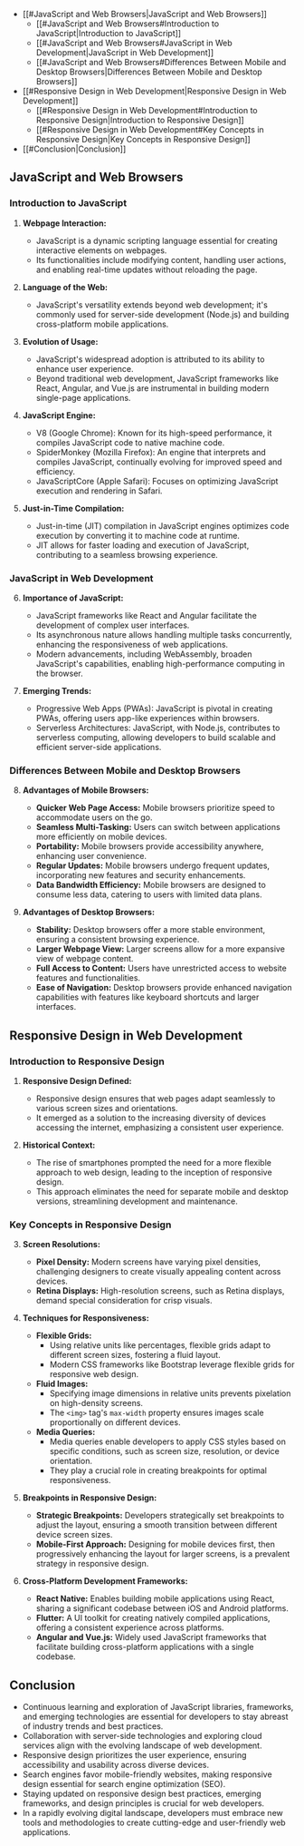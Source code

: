 - [[#JavaScript and Web Browsers|JavaScript and Web Browsers]]
	- [[#JavaScript and Web Browsers#Introduction to JavaScript|Introduction to JavaScript]]
	- [[#JavaScript and Web Browsers#JavaScript in Web Development|JavaScript in Web Development]]
	- [[#JavaScript and Web Browsers#Differences Between Mobile and Desktop Browsers|Differences Between Mobile and Desktop Browsers]]
- [[#Responsive Design in Web Development|Responsive Design in Web Development]]
	- [[#Responsive Design in Web Development#Introduction to Responsive Design|Introduction to Responsive Design]]
	- [[#Responsive Design in Web Development#Key Concepts in Responsive Design|Key Concepts in Responsive Design]]
- [[#Conclusion|Conclusion]]

## JavaScript and Web Browsers
### Introduction to JavaScript

1. **Webpage Interaction:**
   - JavaScript is a dynamic scripting language essential for creating interactive elements on webpages.
   - Its functionalities include modifying content, handling user actions, and enabling real-time updates without reloading the page.

2. **Language of the Web:**
   - JavaScript's versatility extends beyond web development; it's commonly used for server-side development (Node.js) and building cross-platform mobile applications.

3. **Evolution of Usage:**
   - JavaScript's widespread adoption is attributed to its ability to enhance user experience.
   - Beyond traditional web development, JavaScript frameworks like React, Angular, and Vue.js are instrumental in building modern single-page applications.

4. **JavaScript Engine:**
   - V8 (Google Chrome): Known for its high-speed performance, it compiles JavaScript code to native machine code.
   - SpiderMonkey (Mozilla Firefox): An engine that interprets and compiles JavaScript, continually evolving for improved speed and efficiency.
   - JavaScriptCore (Apple Safari): Focuses on optimizing JavaScript execution and rendering in Safari.

5. **Just-in-Time Compilation:**
   - Just-in-time (JIT) compilation in JavaScript engines optimizes code execution by converting it to machine code at runtime.
   - JIT allows for faster loading and execution of JavaScript, contributing to a seamless browsing experience.

### JavaScript in Web Development

6. **Importance of JavaScript:**
   - JavaScript frameworks like React and Angular facilitate the development of complex user interfaces.
   - Its asynchronous nature allows handling multiple tasks concurrently, enhancing the responsiveness of web applications.
   - Modern advancements, including WebAssembly, broaden JavaScript's capabilities, enabling high-performance computing in the browser.

7. **Emerging Trends:**
   - Progressive Web Apps (PWAs): JavaScript is pivotal in creating PWAs, offering users app-like experiences within browsers.
   - Serverless Architectures: JavaScript, with Node.js, contributes to serverless computing, allowing developers to build scalable and efficient server-side applications.

### Differences Between Mobile and Desktop Browsers

8. **Advantages of Mobile Browsers:**
   - **Quicker Web Page Access:** Mobile browsers prioritize speed to accommodate users on the go.
   - **Seamless Multi-Tasking:** Users can switch between applications more efficiently on mobile devices.
   - **Portability:** Mobile browsers provide accessibility anywhere, enhancing user convenience.
   - **Regular Updates:** Mobile browsers undergo frequent updates, incorporating new features and security enhancements.
   - **Data Bandwidth Efficiency:** Mobile browsers are designed to consume less data, catering to users with limited data plans.

9. **Advantages of Desktop Browsers:**
   - **Stability:** Desktop browsers offer a more stable environment, ensuring a consistent browsing experience.
   - **Larger Webpage View:** Larger screens allow for a more expansive view of webpage content.
   - **Full Access to Content:** Users have unrestricted access to website features and functionalities.
   - **Ease of Navigation:** Desktop browsers provide enhanced navigation capabilities with features like keyboard shortcuts and larger interfaces.

## Responsive Design in Web Development

### Introduction to Responsive Design

1. **Responsive Design Defined:**
   - Responsive design ensures that web pages adapt seamlessly to various screen sizes and orientations.
   - It emerged as a solution to the increasing diversity of devices accessing the internet, emphasizing a consistent user experience.

2. **Historical Context:**
   - The rise of smartphones prompted the need for a more flexible approach to web design, leading to the inception of responsive design.
   - This approach eliminates the need for separate mobile and desktop versions, streamlining development and maintenance.

### Key Concepts in Responsive Design

3. **Screen Resolutions:**
   - **Pixel Density:** Modern screens have varying pixel densities, challenging designers to create visually appealing content across devices.
   - **Retina Displays:** High-resolution screens, such as Retina displays, demand special consideration for crisp visuals.

4. **Techniques for Responsiveness:**
   - **Flexible Grids:**
      - Using relative units like percentages, flexible grids adapt to different screen sizes, fostering a fluid layout.
      - Modern CSS frameworks like Bootstrap leverage flexible grids for responsive web design.
   - **Fluid Images:**
      - Specifying image dimensions in relative units prevents pixelation on high-density screens.
      - The `<img>` tag's `max-width` property ensures images scale proportionally on different devices.
   - **Media Queries:**
      - Media queries enable developers to apply CSS styles based on specific conditions, such as screen size, resolution, or device orientation.
      - They play a crucial role in creating breakpoints for optimal responsiveness.

5. **Breakpoints in Responsive Design:**
   - **Strategic Breakpoints:** Developers strategically set breakpoints to adjust the layout, ensuring a smooth transition between different device screen sizes.
   - **Mobile-First Approach:** Designing for mobile devices first, then progressively enhancing the layout for larger screens, is a prevalent strategy in responsive design.

6. **Cross-Platform Development Frameworks:**
   - **React Native:** Enables building mobile applications using React, sharing a significant codebase between iOS and Android platforms.
   - **Flutter:** A UI toolkit for creating natively compiled applications, offering a consistent experience across platforms.
   - **Angular and Vue.js:** Widely used JavaScript frameworks that facilitate building cross-platform applications with a single codebase.

## Conclusion

- Continuous learning and exploration of JavaScript libraries, frameworks, and emerging technologies are essential for developers to stay abreast of industry trends and best practices.
- Collaboration with server-side technologies and exploring cloud services align with the evolving landscape of web development.
- Responsive design prioritizes the user experience, ensuring accessibility and usability across diverse devices.
- Search engines favor mobile-friendly websites, making responsive design essential for search engine optimization (SEO).
- Staying updated on responsive design best practices, emerging frameworks, and design principles is crucial for web developers.
- In a rapidly evolving digital landscape, developers must embrace new tools and methodologies to create cutting-edge and user-friendly web applications.
